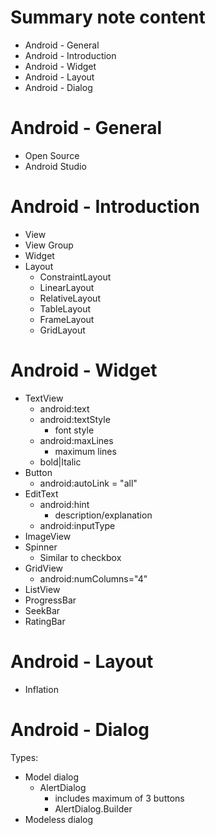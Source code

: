 # Summary note content
  - Android - General
  - Android - Introduction
  - Android - Widget
  - Android - Layout
  - Android - Dialog
  
# Android - General 
  - Open Source
  - Android Studio

# Android - Introduction
  - View
  - View Group
  - Widget
  - Layout
      - ConstraintLayout
      - LinearLayout
      - RelativeLayout
      - TableLayout
      - FrameLayout
      - GridLayout
      
# Android - Widget
  - TextView
      - android:text
      - android:textStyle
          - font style
      - android:maxLines
          - maximum lines
      - bold|Italic
  - Button
      - android:autoLink = "all"
  - EditText
      - android:hint
          - description/explanation
      - android:inputType
  - ImageView
  - Spinner
      - Similar to checkbox
  - GridView
      - android:numColumns="4"
  - ListView
  - ProgressBar
  - SeekBar
  - RatingBar
  
  # Android - Layout
  - Inflation
  
  # Android - Dialog
  Types:
   - Model dialog
      - AlertDialog
          - includes maximum of 3 buttons
          - AlertDialog.Builder
   - Modeless dialog
